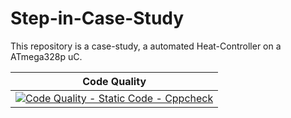 # Step-in-Case-Study


This repository is a case-study, a automated  Heat-Controller on a ATmega328p uC.



| Code Quality |
|--------------|
|[![Code Quality - Static Code - Cppcheck](https://github.com/yasirfaizahmed/Step-in-Case-Study/actions/workflows/cppcheck.yml/badge.svg)](https://github.com/yasirfaizahmed/Step-in-Case-Study/actions/workflows/cppcheck.yml)|
